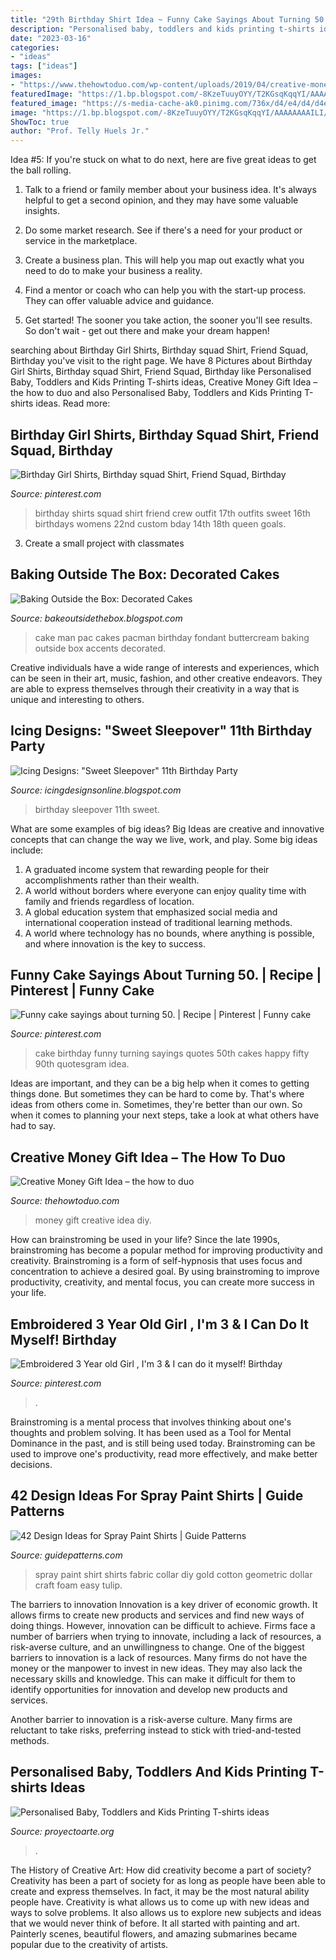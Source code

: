 ```yaml
---
title: "29th Birthday Shirt Idea ~ Funny Cake Sayings About Turning 50."
description: "Personalised baby, toddlers and kids printing t-shirts ideas"
date: "2023-03-16"
categories:
- "ideas"
tags: ["ideas"]
images:
- "https://www.thehowtoduo.com/wp-content/uploads/2019/04/creative-money-gift-e1556580062119.jpg"
featuredImage: "https://1.bp.blogspot.com/-8KzeTuuyOYY/T2KGsqKqqYI/AAAAAAAAILI/VhA24fCQ_u8/s1600/bella%2B7.jpg"
featured_image: "https://s-media-cache-ak0.pinimg.com/736x/d4/e4/d4/d4e4d4673401f207033a1bd87e78d2b3.jpg"
image: "https://1.bp.blogspot.com/-8KzeTuuyOYY/T2KGsqKqqYI/AAAAAAAAILI/VhA24fCQ_u8/s1600/bella%2B7.jpg"
ShowToc: true
author: "Prof. Telly Huels Jr."
---
```



Idea #5:
If you're stuck on what to do next, here are five great ideas to get the ball rolling.
1. Talk to a friend or family member about your business idea. It's always helpful to get a second opinion, and they may have some valuable insights.

2. Do some market research. See if there's a need for your product or service in the marketplace.

3. Create a business plan. This will help you map out exactly what you need to do to make your business a reality.

4. Find a mentor or coach who can help you with the start-up process. They can offer valuable advice and guidance.

5. Get started! The sooner you take action, the sooner you'll see results. So don't wait - get out there and make your dream happen!

	

		
searching about Birthday Girl Shirts, Birthday squad Shirt, Friend Squad, Birthday you've visit to the right page. We have 8 Pictures about Birthday Girl Shirts, Birthday squad Shirt, Friend Squad, Birthday like Personalised Baby, Toddlers and Kids Printing T-shirts ideas, Creative Money Gift Idea – the how to duo and also Personalised Baby, Toddlers and Kids Printing T-shirts ideas. Read more:
		
    
## Birthday Girl Shirts, Birthday Squad Shirt, Friend Squad, Birthday

<img loading=lazy src="https://i.pinimg.com/736x/97/07/78/970778606ce3bcda2076a21eec6ebc1c--birthday-squad-shirts-girl-shirts.jpg?b=t" onerror="this.onerror=null;this.src='https://tse3.mm.bing.net/th?id=OIP.oOFRjU4i1VmeTNr_eFkw2QHaJ4&amp;pid=15.1';" alt="Birthday Girl Shirts, Birthday squad Shirt, Friend Squad, Birthday">

_Source: pinterest.com_

>birthday shirts squad shirt friend crew outfit 17th outfits sweet 16th birthdays womens 22nd custom bday 14th 18th queen goals. 

	

3. Create a small project with classmates

    
## Baking Outside The Box: Decorated Cakes

<img loading=lazy src="http://2.bp.blogspot.com/-NadiJF59-iU/TZcjoagc0_I/AAAAAAAAABs/sY5CVPpzpog/s1600/Copy+of+PacMan+Cake.JPG" onerror="this.onerror=null;this.src='https://tse1.mm.bing.net/th?id=OIP.CTRRLxr2JFdu1-POhASoZgHaF3&amp;pid=15.1';" alt="Baking Outside the Box: Decorated Cakes">

_Source: bakeoutsidethebox.blogspot.com_

>cake man pac cakes pacman birthday fondant buttercream baking outside box accents decorated. 

	

Creative individuals have a wide range of interests and experiences, which can be seen in their art, music, fashion, and other creative endeavors. They are able to express themselves through their creativity in a way that is unique and interesting to others.

    
## Icing Designs: &quot;Sweet Sleepover&quot; 11th Birthday Party

<img loading=lazy src="https://1.bp.blogspot.com/-8KzeTuuyOYY/T2KGsqKqqYI/AAAAAAAAILI/VhA24fCQ_u8/s1600/bella%2B7.jpg" onerror="this.onerror=null;this.src='https://tse1.mm.bing.net/th?id=OIP.Bt4yhaHzZW7HY6GJt8-naQHaFu&amp;pid=15.1';" alt="Icing Designs: &quot;Sweet Sleepover&quot; 11th Birthday Party">

_Source: icingdesignsonline.blogspot.com_

>birthday sleepover 11th sweet. 

	

What are some examples of big ideas?
Big Ideas are creative and innovative concepts that can change the way we live, work, and play. Some big ideas include: 
1. A graduated income system that rewarding people for their accomplishments rather than their wealth.
2. A world without borders where everyone can enjoy quality time with family and friends regardless of location.
3. A global education system that emphasized social media and international cooperation instead of traditional learning methods.
4. A world where technology has no bounds, where anything is possible, and where innovation is the key to success.

    
## Funny Cake Sayings About Turning 50. | Recipe | Pinterest | Funny Cake

<img loading=lazy src="https://s-media-cache-ak0.pinimg.com/736x/d4/e4/d4/d4e4d4673401f207033a1bd87e78d2b3.jpg" onerror="this.onerror=null;this.src='https://tse3.mm.bing.net/th?id=OIP.y1t9FtjexqHrmRDJSONyUgHaJ3&amp;pid=15.1';" alt="Funny cake sayings about turning 50. | Recipe | Pinterest | Funny cake">

_Source: pinterest.com_

>cake birthday funny turning sayings quotes 50th cakes happy fifty 90th quotesgram idea. 

	

Ideas are important, and they can be a big help when it comes to getting things done. But sometimes they can be hard to come by. That's where ideas from others come in. Sometimes, they're better than our own. So when it comes to planning your next steps, take a look at what others have had to say.

    
## Creative Money Gift Idea – The How To Duo

<img loading=lazy src="https://www.thehowtoduo.com/wp-content/uploads/2019/04/creative-money-gift-e1556580062119.jpg" onerror="this.onerror=null;this.src='https://tse4.mm.bing.net/th?id=OIP.fotvz5Ax4RytfqzBjk8M2AHaHa&amp;pid=15.1';" alt="Creative Money Gift Idea – the how to duo">

_Source: thehowtoduo.com_

>money gift creative idea diy. 

	

How can brainstroming be used in your life?
Since the late 1990s, brainstroming has become a popular method for improving productivity and creativity. Brainstroming is a form of self-hypnosis that uses focus and concentration to achieve a desired goal. By using brainstroming to improve productivity, creativity, and mental focus, you can create more success in your life.

    
## Embroidered 3 Year Old Girl , I&#039;m 3 &amp; I Can Do It Myself! Birthday

<img loading=lazy src="https://i.pinimg.com/originals/f0/2c/ad/f02cadf318b0300a29396edf5f144e13.jpg" onerror="this.onerror=null;this.src='https://tse2.mm.bing.net/th?id=OIP.upd-KujL5xpDj8kCa7fFtQHaJ4&amp;pid=15.1';" alt="Embroidered 3 Year old Girl , I&#039;m 3 &amp; I can do it myself! Birthday">

_Source: pinterest.com_

>. 

	

Brainstroming is a mental process that involves thinking about one's thoughts and problem solving. It has been used as a Tool for Mental Dominance in the past, and is still being used today. Brainstroming can be used to improve one's productivity, read more effectively, and make better decisions.

    
## 42 Design Ideas For Spray Paint Shirts | Guide Patterns

<img loading=lazy src="http://www.guidepatterns.com/wp-content/uploads/2017/01/Spray-Paint-Cotton-Shirt.jpg" onerror="this.onerror=null;this.src='https://tse3.mm.bing.net/th?id=OIP.6ZPyl5_BzdRQstDjoORXHQHaJp&amp;pid=15.1';" alt="42 Design Ideas for Spray Paint Shirts | Guide Patterns">

_Source: guidepatterns.com_

>spray paint shirt shirts fabric collar diy gold cotton geometric dollar craft foam easy tulip. 

	

The barriers to innovation
Innovation is a key driver of economic growth. It allows firms to create new products and services and find new ways of doing things. However, innovation can be difficult to achieve. Firms face a number of barriers when trying to innovate, including a lack of resources, a risk-averse culture, and an unwillingness to change.
One of the biggest barriers to innovation is a lack of resources. Many firms do not have the money or the manpower to invest in new ideas. They may also lack the necessary skills and knowledge. This can make it difficult for them to identify opportunities for innovation and develop new products and services.

Another barrier to innovation is a risk-averse culture. Many firms are reluctant to take risks, preferring instead to stick with tried-and-tested methods.

    
## Personalised Baby, Toddlers And Kids Printing T-shirts Ideas

<img loading=lazy src="https://www.proyectoarte.org/wp-content/uploads/2020/01/kids-t-shirts-768x768.jpg" onerror="this.onerror=null;this.src='https://tse1.mm.bing.net/th?id=OIP.bU4bTbyA1xporEtpW5HfXgHaHa&amp;pid=15.1';" alt="Personalised Baby, Toddlers and Kids Printing T-shirts ideas">

_Source: proyectoarte.org_

>. 

	

The History of Creative Art: How did creativity become a part of society?
Creativity has been a part of society for as long as people have been able to create and express themselves. In fact, it may be the most natural ability people have. Creativity is what allows us to come up with new ideas and ways to solve problems. It also allows us to explore new subjects and ideas that we would never think of before. It all started with painting and art. Painterly scenes, beautiful flowers, and amazing submarines became popular due to the creativity of artists.

